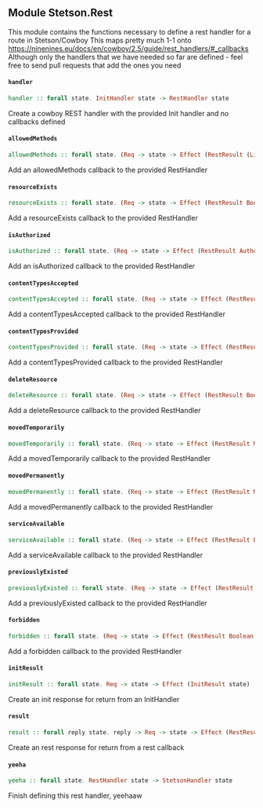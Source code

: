 ## Module Stetson.Rest

This module contains the functions necessary to define a rest handler for a route in Stetson/Cowboy
This maps pretty much 1-1 onto https://ninenines.eu/docs/en/cowboy/2.5/guide/rest_handlers/#_callbacks
Although only the handlers that we have needed so far are defined - feel free to send pull requests that add the ones you need

#### `handler`

``` purescript
handler :: forall state. InitHandler state -> RestHandler state
```

Create a cowboy REST handler with the provided Init handler and no callbacks defined

#### `allowedMethods`

``` purescript
allowedMethods :: forall state. (Req -> state -> Effect (RestResult (List HttpMethod) state)) -> RestHandler state -> RestHandler state
```

Add an allowedMethods callback to the provided RestHandler

#### `resourceExists`

``` purescript
resourceExists :: forall state. (Req -> state -> Effect (RestResult Boolean state)) -> RestHandler state -> RestHandler state
```

Add a resourceExists callback to the provided RestHandler

#### `isAuthorized`

``` purescript
isAuthorized :: forall state. (Req -> state -> Effect (RestResult Authorized state)) -> RestHandler state -> RestHandler state
```

Add an isAuthorized callback to the provided RestHandler

#### `contentTypesAccepted`

``` purescript
contentTypesAccepted :: forall state. (Req -> state -> Effect (RestResult (List (Tuple2 String (AcceptHandler state))) state)) -> RestHandler state -> RestHandler state
```

Add a contentTypesAccepted callback to the provided RestHandler

#### `contentTypesProvided`

``` purescript
contentTypesProvided :: forall state. (Req -> state -> Effect (RestResult (List (Tuple2 String (ProvideHandler state))) state)) -> RestHandler state -> RestHandler state
```

Add a contentTypesProvided callback to the provided RestHandler

#### `deleteResource`

``` purescript
deleteResource :: forall state. (Req -> state -> Effect (RestResult Boolean state)) -> RestHandler state -> RestHandler state
```

Add a deleteResource callback to the provided RestHandler

#### `movedTemporarily`

``` purescript
movedTemporarily :: forall state. (Req -> state -> Effect (RestResult MovedResult state)) -> RestHandler state -> RestHandler state
```

Add a movedTemporarily callback to the provided RestHandler

#### `movedPermanently`

``` purescript
movedPermanently :: forall state. (Req -> state -> Effect (RestResult MovedResult state)) -> RestHandler state -> RestHandler state
```

Add a movedPermanently callback to the provided RestHandler

#### `serviceAvailable`

``` purescript
serviceAvailable :: forall state. (Req -> state -> Effect (RestResult Boolean state)) -> RestHandler state -> RestHandler state
```

Add a serviceAvailable callback to the provided RestHandler

#### `previouslyExisted`

``` purescript
previouslyExisted :: forall state. (Req -> state -> Effect (RestResult Boolean state)) -> RestHandler state -> RestHandler state
```

Add a previouslyExisted callback to the provided RestHandler

#### `forbidden`

``` purescript
forbidden :: forall state. (Req -> state -> Effect (RestResult Boolean state)) -> RestHandler state -> RestHandler state
```

Add a forbidden callback to the provided RestHandler

#### `initResult`

``` purescript
initResult :: forall state. Req -> state -> Effect (InitResult state)
```

Create an init response for return from an InitHandler

#### `result`

``` purescript
result :: forall reply state. reply -> Req -> state -> Effect (RestResult reply state)
```

Create an rest response for return from a rest callback

#### `yeeha`

``` purescript
yeeha :: forall state. RestHandler state -> StetsonHandler state
```

Finish defining this rest handler, yeehaaw


